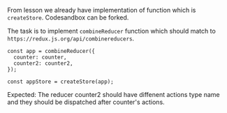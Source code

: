 
From lesson we already have implementation of function which is `createStore`. 
Codesandbox can be forked.

The task is to implement `combineReducer` function which should match to `https://redux.js.org/api/combinereducers`.

```
const app = combineReducer({
  counter: counter,
  counter2: counter2,
});

const appStore = createStore(app);
```

Expected: 
The reducer counter2 should have diffenent actions type name and they should be dispatched after counter's actions.
